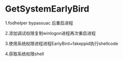 # GetSystemEarlyBird
1.fodhelper bypassuac 后重启进程

2.添加调试权限复制winlogon进程再次重启进程

3.使用系统权限进程进程EarlyBird+fakeppid执行shellcode

4.获取系统权限shell
